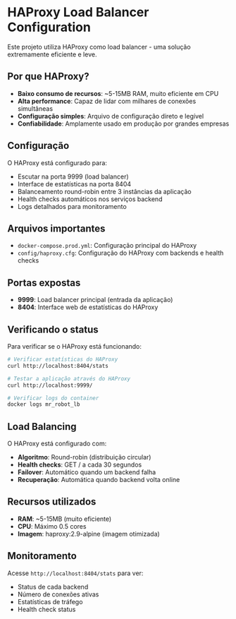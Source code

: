 # HAProxy Load Balancer Configuration

Este projeto utiliza HAProxy como load balancer - uma solução extremamente eficiente e leve.

## Por que HAProxy?

- **Baixo consumo de recursos**: ~5-15MB RAM, muito eficiente em CPU
- **Alta performance**: Capaz de lidar com milhares de conexões simultâneas
- **Configuração simples**: Arquivo de configuração direto e legível
- **Confiabilidade**: Amplamente usado em produção por grandes empresas

## Configuração

O HAProxy está configurado para:

- Escutar na porta 9999 (load balancer)
- Interface de estatísticas na porta 8404
- Balanceamento round-robin entre 3 instâncias da aplicação
- Health checks automáticos nos serviços backend
- Logs detalhados para monitoramento

## Arquivos importantes

- `docker-compose.prod.yml`: Configuração principal do HAProxy
- `config/haproxy.cfg`: Configuração do HAProxy com backends e health checks

## Portas expostas

- **9999**: Load balancer principal (entrada da aplicação)
- **8404**: Interface web de estatísticas do HAProxy

## Verificando o status

Para verificar se o HAProxy está funcionando:

```bash
# Verificar estatísticas do HAProxy
curl http://localhost:8404/stats

# Testar a aplicação através do HAProxy
curl http://localhost:9999/

# Verificar logs do container
docker logs mr_robot_lb
```

## Load Balancing

O HAProxy está configurado com:

- **Algoritmo**: Round-robin (distribuição circular)
- **Health checks**: GET / a cada 30 segundos
- **Failover**: Automático quando um backend falha
- **Recuperação**: Automática quando backend volta online

## Recursos utilizados

- **RAM**: ~5-15MB (muito eficiente)
- **CPU**: Máximo 0.5 cores
- **Imagem**: haproxy:2.9-alpine (imagem otimizada)

## Monitoramento

Acesse `http://localhost:8404/stats` para ver:

- Status de cada backend
- Número de conexões ativas
- Estatísticas de tráfego
- Health check status
